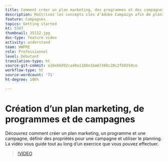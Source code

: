 ```yaml
---
title: Comment créer un plan marketing, des programmes et des campagnes
description: Maîtrisez les concepts clés d’Adobe Campaign afin de planifier, d’exécuter et de mesurer efficacement les campagnes marketing cross-canal.
feature: Campagnes
topics: Getting started
kt: 5347
thumbnail: 35132.jpg
doc-type: feature video
activity: understand
team: WWFRE
role: Professionnel
level: Débutant
translation-type: ht
source-git-commit: a16eb6d92ca40a1188e1ba6730bc28c2fb8358ce
workflow-type: ht
source-wordcount: '71'
ht-degree: 100%

---
```



# Création d’un plan marketing, de programmes et de campagnes

Découvrez comment créer un plan marketing, un programme et une campagne, définir des propriétés pour une campagne et utiliser le planning.
La vidéo vous guide tout au long d’un exercice que vous pouvez effectuer.

>[!VIDEO](https://video.tv.adobe.com/v/35132?quality=12)
